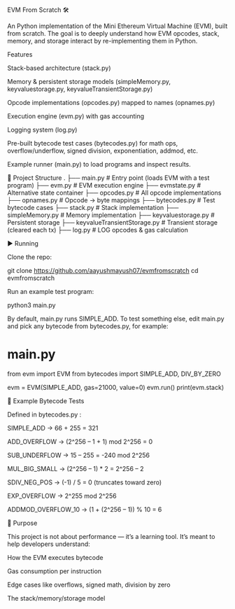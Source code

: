 EVM From Scratch 🛠️

An  Python implementation of the Mini Ethereum Virtual Machine (EVM), built from scratch.
The goal is to deeply understand how EVM opcodes, stack, memory, and storage interact by re-implementing them in Python.



Features

Stack-based architecture (stack.py)

Memory & persistent storage models (simpleMemory.py, keyvaluestorage.py, keyvalueTransientStorage.py)

Opcode implementations (opcodes.py) mapped to names (opnames.py)

Execution engine (evm.py) with gas accounting

Logging system (log.py)

Pre-built bytecode test cases (bytecodes.py) for math ops, overflow/underflow, signed division, exponentiation, addmod, etc.

Example runner (main.py) to load programs and inspect results.



📂 Project Structure
.
├── main.py                 # Entry point (loads EVM with a test program)
├── evm.py                  # EVM execution engine
├── evmstate.py             # Alternative state container
├── opcodes.py              # All opcode implementations
├── opnames.py              # Opcode → byte mappings
├── bytecodes.py            # Test bytecode cases
├── stack.py                # Stack implementation
├── simpleMemory.py         # Memory implementation
├── keyvaluestorage.py      # Persistent storage
├── keyvalueTransientStorage.py # Transient storage (cleared each tx)
├── log.py                  # LOG opcodes & gas calculation
        




▶️ Running

Clone the repo:

git clone https://github.com/aayushmayush07/evmfromscratch
cd evmfromscratch


Run an example test program:

python3 main.py


By default, main.py runs SIMPLE_ADD.
To test something else, edit main.py and pick any bytecode from bytecodes.py, for example:

# main.py
from evm import EVM
from bytecodes import SIMPLE_ADD, DIV_BY_ZERO

evm = EVM(SIMPLE_ADD, gas=21000, value=0)
evm.run()
print(evm.stack)

🧪 Example Bytecode Tests

Defined in bytecodes.py
:

SIMPLE_ADD → 66 + 255 = 321

ADD_OVERFLOW → (2^256 – 1 + 1) mod 2^256 = 0

SUB_UNDERFLOW → 15 – 255 = -240 mod 2^256

MUL_BIG_SMALL → (2^256 – 1) * 2 = 2^256 – 2

SDIV_NEG_POS → (-1) / 5 = 0 (truncates toward zero)

EXP_OVERFLOW → 2^255 mod 2^256

ADDMOD_OVERFLOW_10 → (1 + (2^256 – 1)) % 10 = 6

🎯 Purpose

This project is not about performance — it’s a learning tool.
It’s meant to help developers understand:

How the EVM executes bytecode

Gas consumption per instruction

Edge cases like overflows, signed math, division by zero

The stack/memory/storage model